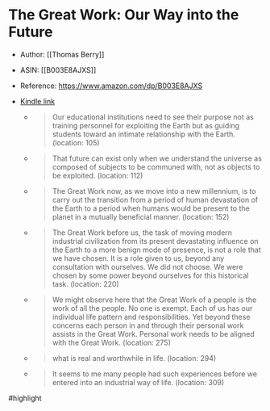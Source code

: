 # The Great Work: Our Way into the Future

* Author: [[Thomas Berry]]
* ASIN: [[B003E8AJXS]]
* Reference: https://www.amazon.com/dp/B003E8AJXS
* [Kindle link](kindle://book?action=open&asin=B003E8AJXS)


  - > Our educational institutions need to see their purpose not as training personnel for exploiting the Earth but as guiding students toward an intimate relationship with the Earth. (location: 105)


  - > That future can exist only when we understand the universe as composed of subjects to be communed with, not as objects to be exploited. (location: 112)


  - > The Great Work now, as we move into a new millennium, is to carry out the transition from a period of human devastation of the Earth to a period when humans would be present to the planet in a mutually beneficial manner. (location: 152)


  - > The Great Work before us, the task of moving modern industrial civilization from its present devastating influence on the Earth to a more benign mode of presence, is not a role that we have chosen. It is a role given to us, beyond any consultation with ourselves. We did not choose. We were chosen by some power beyond ourselves for this historical task. (location: 220)


  - > We might observe here that the Great Work of a people is the work of all the people. No one is exempt. Each of us has our individual life pattern and responsibilities. Yet beyond these concerns each person in and through their personal work assists in the Great Work. Personal work needs to be aligned with the Great Work. (location: 275)


  - > what is real and worthwhile in life. (location: 294)


  - > It seems to me many people had such experiences before we entered into an industrial way of life. (location: 309)


#highlight